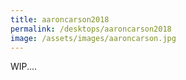 ```yaml
---
title: aaroncarson2018
permalink: /desktops/aaroncarson2018
image: /assets/images/aaroncarson.jpg
---
```


WIP....